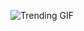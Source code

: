 ![Trending GIF](https://media0.giphy.com/media/v1.Y2lkPThiYjIxNzcydjB4czcyYzB0aDJneDFqY3I3cmN4Nm15aWZzdHV5dGV3ZmRuMzN0eiZlcD12MV9naWZzX3NlYXJjaCZjdD1n/YQitE4YNQNahy/giphy.gif)
